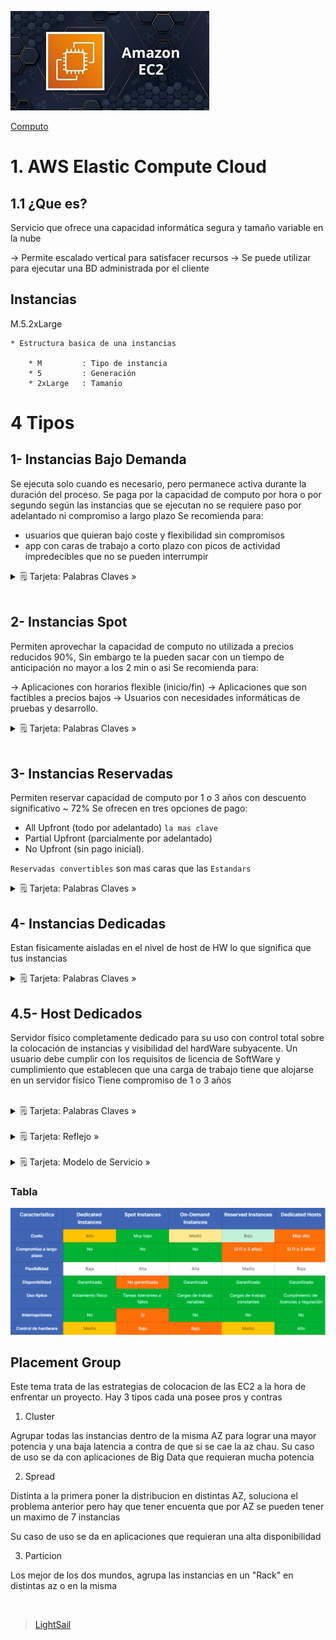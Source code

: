 ![Amazon Elastic Compute Cloud](../../00_assets/Computo/EC2-logo.jpeg)

[Computo](../../01-Computo/)

# 1. AWS Elastic Compute Cloud

## 1.1 ¿Que es?

Servicio que ofrece una capacidad informática segura y tamaño variable en la nube

-> Permite escalado vertical para satisfacer recursos
-> Se puede utilizar para ejecutar una BD administrada por el cliente

## Instancias

M.5.2xLarge

    * Estructura basica de una instancias

        * M         : Tipo de instancia
        * 5         : Generación
        * 2xLarge   : Tamanio

# 4 Tipos

## 1- Instancias Bajo Demanda

Se ejecuta solo cuando es necesario, pero permanece activa durante la duración del proceso.
Se paga por la capacidad de computo por hora o por segundo según las instancias que se ejecutan 
no se requiere paso por adelantado ni compromiso a largo plazo
Se recomienda para:

- usuarios que quieran bajo coste y flexibilidad sin compromisos 
- app con caras de trabajo a corto plazo con picos de actividad impredecibles que no se pueden interrumpir

<details>
<summary>🗒 Tarjeta: Palabras Claves »</summary>

| Instancias Bajo Demanda |
| ---- |
| Es ideal para aplicaciones con cargas de trabajo impredecibles o en pruebas y desarrollo. |

</details>

<br/>

## 2- Instancias Spot

Permiten aprovechar la capacidad de computo no utilizada a precios reducidos 90%, Sin embargo te la pueden sacar con un tiempo de anticipación no mayor a los 2 min o asi
Se recomienda para:

-> Aplicaciones con horarios flexible (inicio/fin)
-> Aplicaciones que son factibles a precios bajos
-> Usuarios con necesidades informáticas de pruebas y desarrollo.

<details>
<summary>🗒 Tarjeta: Palabras Claves »</summary>

| Instancias SPOT |
| ---- |
| interrumpible - barata  |

</details>

<br/>

## 3- Instancias Reservadas

Permiten reservar capacidad de computo por 1 o 3 años con descuento significativo ~ 72% 
Se ofrecen en tres opciones de pago: 
    
- All Upfront (todo por adelantado) `la mas clave`
- Partial Upfront (parcialmente por adelantado) 
- No Upfront (sin pago inicial).


`Reservadas convertibles` son mas caras que las `Estandars`

<details>
<summary>🗒 Tarjeta: Palabras Claves »</summary>

| Instancias Reservadas |
| ---- |
| largo tiempo  |

</details>

## 4- Instancias Dedicadas 

Estan fisicamente aisladas en el nivel de host de HW lo que significa que tus instancias 

<details>
<summary>🗒 Tarjeta: Palabras Claves »</summary>

| Instancias Dedicadas |
| ---- |
| Estas son como alquilar un cuarto en un hotel es tuyo y vos ahi haces lo que quieras |

</details>

## 4.5- Host Dedicados

Servidor físico completamente dedicado para su uso con control total sobre la colocación de instancias y visibilidad del hardWare subyacente.
Un usuario debe cumplir con los requisitos de licencia de SoftWare y cumplimiento que establecen que una carga de trabajo tiene que alojarse en un servidor físico
Tiene compromiso de 1 o 3 años


<br/>
<details>
<summary>🗒 Tarjeta: Palabras Claves »</summary>

| Host Dedicados |
| ---- |
| fisico - aislada a nivel de nucleo |

</details>
<br/>
<details>
<summary>🗒 Tarjeta: Reflejo »</summary>

| Host Dedicados |
| ---- |
| Es como alquilar una casa, todo para vos |

</details>

<br>
<details>
<summary>🗒 Tarjeta: Modelo de Servicio »</summary>

| Pertenece a:  |
| ---- |
| IaaS |

</details>

### Tabla
![Tabla Ec2](../../00_assets/Computo/Caracteristicas-ec2.png)

## Placement Group

Este tema trata de las estrategias de colocacion de las EC2 a la hora de enfrentar un proyecto. Hay 3 tipos cada una posee pros y contras

1. Cluster

Agrupar todas las instancias dentro de la misma AZ para lograr una mayor potencia y una baja latencia a contra de que si se cae la az chau.
Su caso de uso se da con aplicaciones de Big Data que requieran mucha potencia

2. Spread

Distinta a la primera poner la distribucion en distintas AZ, soluciona el problema anterior pero hay que tener encuenta que por AZ se pueden tener un maximo de 7 instancias 

Su caso de uso se da en aplicaciones que requieran una alta disponibilidad

3. Particion

Los mejor de los dos mundos, agrupa las instancias en un "Rack" en distintas az o en la misma 


<br/>

> [LightSail](./lightsail.md)

<br/>